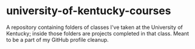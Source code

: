 # university-of-kentucky-courses
A repository containing folders of classes I've taken at the University of Kentucky; inside those folders are projects completed in that class. Meant to be a part of my GitHub profile cleanup.
